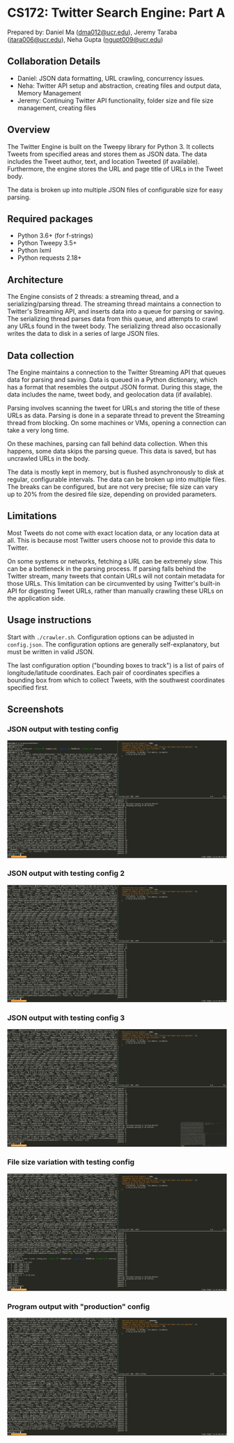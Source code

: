 # CS172: Twitter Search Engine: Part A

Prepared by: Daniel Ma (dma012@ucr.edu), Jeremy Taraba (jtara006@ucr.edu), Neha Gupta (ngupt009@ucr.edu)

## Collaboration Details

* Daniel: JSON data formatting, URL crawling, concurrency issues.
* Neha: Twitter API setup and abstraction, creating files and output data, Memory Management
* Jeremy: Continuing Twitter API functionality, folder size and file size management, creating files

## Overview

The Twitter Engine is built on the Tweepy library for Python 3. It collects Tweets
from specified areas and stores them as JSON data.  The data includes the Tweet author,
text, and location Tweeted (if available).  Furthermore, the engine stores the URL and
page title of URLs in the Tweet body.  

The data is broken up into multiple JSON files of configurable size for easy parsing.

## Required packages

* Python 3.6+ (for f-strings)
* Python Tweepy 3.5+
* Python lxml
* Python requests 2.18+

## Architecture

The Engine consists of 2 threads: a streaming thread, and a serializing/parsing thread.
The streaming thread maintains a connection to Twitter's Streaming API, and inserts
data into a queue for parsing or saving. The serializing thread parses data from this
queue, and attempts to crawl any URLs found in the tweet body. The serializing thread
also occasionally writes the data to disk in a series of large JSON files.

## Data collection

The Engine maintains a connection to the Twitter Streaming API that queues data for
parsing and saving. Data is queued in a Python dictionary, which has a format that
resembles the output JSON format. During this stage, the data includes the name,
tweet body, and geolocation data (if available).

Parsing involves scanning the tweet for URLs and storing the title of these URLs
as data.  Parsing is done in a separate thread to prevent the Streaming thread
from blocking. On some machines or VMs, opening a connection can take a very
long time.

On these machines, parsing can fall behind data collection.  When this happens,
some data skips the parsing queue.  This data is saved, but has uncrawled
URLs in the body.

The data is mostly kept in memory, but is flushed asynchronously to disk at regular,
configurable intervals.  The data can be broken up into multiple files.  The breaks
can be configured, but are not very precise; file size can vary up to 20% from the desired
file size, depending on provided parameters.

## Limitations

Most Tweets do not come with exact location data, or any location data at all.  This is
because most Twitter users choose not to provide this data to Twitter.

On some systems or networks, fetching a URL can be extremely slow.  This can be a bottleneck
in the parsing process.  If parsing falls behind the Twitter stream, many tweets that contain
URLs will not contain metadata for those URLs.  This limitation can be circumvented by using
Twitter's built-in API for digesting Tweet URLs, rather than manually crawling these URLs on
the application side.

## Usage instructions

Start with `./crawler.sh`.  Configuration options can be adjusted in `config.json`. The
configuration options are generally self-explanatory, but must be written in valid JSON.

The last configuration option ("bounding boxes to track") is a list of pairs of longitude/latitude
coordinates. Each pair of coordinates specifies a bounding box from which to collect Tweets, with
the southwest coordinates specified first.

## Screenshots

### JSON output with testing config

![JSON output alongside command running and configuration options][cap1]

### JSON output with testing config 2

![JSON output alongside command running and configuration options][cap2]

### JSON output with testing config 3

![JSON output alongside command running and configuration options][cap3]

### File size variation with testing config

![JSON output alongside command running and configuration options][cap4]

### Program output with "production" config

![Non-testing config options][cap5]

[cap1]: https://github.com/neha45556/geolocatedTweets/raw/master/images/1.png
[cap2]: https://github.com/neha45556/geolocatedTweets/raw/master/images/2.png
[cap3]: https://github.com/neha45556/geolocatedTweets/raw/master/images/3.png
[cap4]: https://github.com/neha45556/geolocatedTweets/raw/master/images/4.png
[cap5]: https://github.com/neha45556/geolocatedTweets/raw/master/images/5.png
